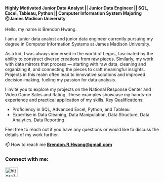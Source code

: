
<h4 align="left">Highly Motivated Junior Data Analyst || Junior Data Engineer || SQL, Excel, Tableau, Python || Computer Information System Majoring @James Madison University</h4>

Hello, my name is Brendon Hwang. 

I am a junior data analyst and junior data engineer currently pursuing my degree in Computer Information Systems at James Madison University.

As a kid, I was always immersed in the world of Legos, fascinated by the ability to construct diverse creations from raw pieces. Similarly, my work with data mirrors that process — starting with raw data, cleaning and organizing it, and connecting the pieces to craft meaningful insights. Projects in this realm often lead to innovative solutions and improved decision-making, fueling my passion for data analysis. 

I invite you to explore my projects on the National Response Center and Video Game Sales and Rating. These examples showcase my hands-on experience and practical application of my skills.  Key Qualifications: 
* Proficiency in SQL, Advanced Excel, Python, and Tableau
* Expertise in Data Cleaning, Data Manipulation, Data Structure, Data Analytics, Data Reporting

Feel free to reach out if you have any questions or would like to discuss the details of my work further.

📫 How to reach me **Brendon.R.Hwang@gmail.com**

<h3 align="left">Connect with me:</h3>
<p align="left">
<a href="https://linkedin.com/in/brendon-jmu/" target="blank"><img align="center" src="https://raw.githubusercontent.com/rahuldkjain/github-profile-readme-generator/master/src/images/icons/Social/linked-in-alt.svg" alt="https://www.linkedin.com/in/brendon-jmu/" height="30" width="40" /></a>
</p>
